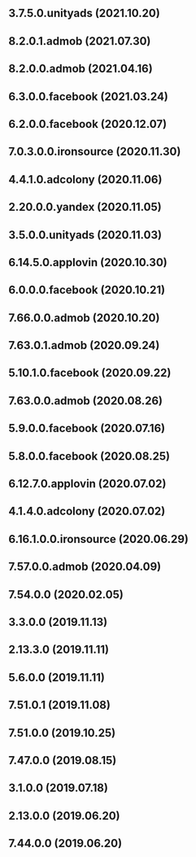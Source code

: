 ## 3.7.5.0.unityads (2021.10.20)



## 8.2.0.1.admob (2021.07.30)



## 8.2.0.0.admob (2021.04.16)



## 6.3.0.0.facebook (2021.03.24)



## 6.2.0.0.facebook (2020.12.07)



## 7.0.3.0.0.ironsource (2020.11.30)



## 4.4.1.0.adcolony (2020.11.06)



## 2.20.0.0.yandex (2020.11.05)



## 3.5.0.0.unityads (2020.11.03)



## 6.14.5.0.applovin (2020.10.30)



## 6.0.0.0.facebook (2020.10.21)



## 7.66.0.0.admob (2020.10.20)



## 7.63.0.1.admob (2020.09.24)



## 5.10.1.0.facebook (2020.09.22)



## 7.63.0.0.admob (2020.08.26)



## 5.9.0.0.facebook (2020.07.16)



## 5.8.0.0.facebook (2020.08.25)



## 6.12.7.0.applovin (2020.07.02)



## 4.1.4.0.adcolony (2020.07.02)



## 6.16.1.0.0.ironsource (2020.06.29)



## 7.57.0.0.admob (2020.04.09)



## 7.54.0.0 (2020.02.05)



## 3.3.0.0 (2019.11.13)



## 2.13.3.0 (2019.11.11)



## 5.6.0.0 (2019.11.11)



## 7.51.0.1 (2019.11.08)



## 7.51.0.0 (2019.10.25)



## 7.47.0.0 (2019.08.15)



## 3.1.0.0 (2019.07.18)



## 2.13.0.0 (2019.06.20)



## 7.44.0.0 (2019.06.20)




